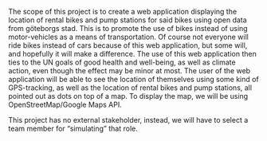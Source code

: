 The scope of this project is to create a web application displaying the location of rental bikes and pump stations for said bikes using open data from göteborgs stad. This is to promote the use of bikes instead of using motor-vehicles as a means of transportation. Of course not everyone will ride bikes instead of cars because of this web application, but some will, and hopefully it will make a difference. The use of this web application then ties to the UN goals of good health and well-being, as well as climate action, even though the effect may be minor at most. The user of the web application will be able to see the location of themselves using some kind of GPS-tracking, as well as the location of rental bikes and pump stations, all pointed out as dots on top of a map. To display the map, we will be using OpenStreetMap/Google Maps API.

This project has no external stakeholder, instead, we will have to select a team member for “simulating” that role.
